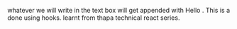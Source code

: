 whatever we will write in the text box will get appended with Hello .
This is a done using hooks.
learnt from thapa technical react series.